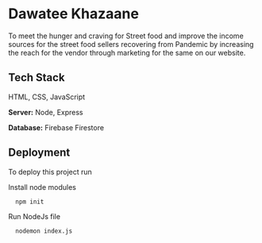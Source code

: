 
# Dawatee Khazaane

To meet the hunger and craving for Street food and improve the 
income sources for the street food sellers recovering from
 Pandemic by increasing the reach
  for the vendor through marketing for the same on our website.

## Tech Stack

HTML, CSS, JavaScript

**Server:** Node, Express

**Database:** Firebase Firestore 


## Deployment

To deploy this project run

Install node modules
```bash
  npm init
```
Run NodeJs file
```bash
  nodemon index.js
```


